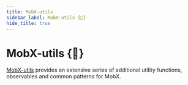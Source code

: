 ```yaml
---
title: MobX-utils
sidebar_label: MobX-utils {🚀}
hide_title: true
---
```


<script async type="text/javascript" src="//cdn.carbonads.com/carbon.js?serve=CEBD4KQ7&placement=mobxjsorg" id="_carbonads_js"></script>

# MobX-utils {🚀}

[MobX-utils](https://github.com/mobxjs/mobx-utils) provides an extensive series of additional utility functions, observables and common patterns for MobX.
